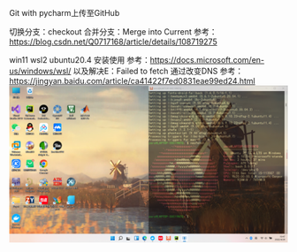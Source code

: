 Git with pycharm上传至GitHub

切换分支：checkout
合并分支：Merge into Current
参考：https://blog.csdn.net/Q0717168/article/details/108719275

win11 wsl2 ubuntu20.4 安装使用
参考：https://docs.microsoft.com/en-us/windows/wsl/
以及解决E：Failed to fetch  通过改变DNS
参考：https://jingyan.baidu.com/article/ca41422f7ed0831eae99ed24.html
![img_2.png](img_2.png)


